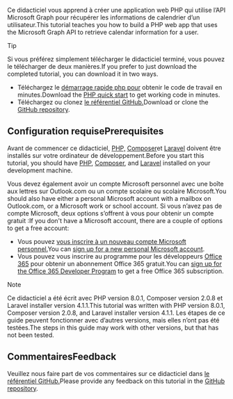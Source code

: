 <!-- markdownlint-disable MD002 MD041 -->

<span data-ttu-id="b8e2c-101">Ce didacticiel vous apprend à créer une application web PHP qui utilise l’API Microsoft Graph pour récupérer les informations de calendrier d’un utilisateur.</span><span class="sxs-lookup"><span data-stu-id="b8e2c-101">This tutorial teaches you how to build a PHP web app that uses the Microsoft Graph API to retrieve calendar information for a user.</span></span>

> [!TIP]
> <span data-ttu-id="b8e2c-102">Si vous préférez simplement télécharger le didacticiel terminé, vous pouvez le télécharger de deux manières.</span><span class="sxs-lookup"><span data-stu-id="b8e2c-102">If you prefer to just download the completed tutorial, you can download it in two ways.</span></span>
>
> - <span data-ttu-id="b8e2c-103">Téléchargez le [démarrage rapide php pour](https://developer.microsoft.com/graph/quick-start?platform=option-php) obtenir le code de travail en minutes.</span><span class="sxs-lookup"><span data-stu-id="b8e2c-103">Download the [PHP quick start](https://developer.microsoft.com/graph/quick-start?platform=option-php) to get working code in minutes.</span></span>
> - <span data-ttu-id="b8e2c-104">Téléchargez ou clonez [le référentiel GitHub.](https://github.com/microsoftgraph/msgraph-training-phpapp)</span><span class="sxs-lookup"><span data-stu-id="b8e2c-104">Download or clone the [GitHub repository](https://github.com/microsoftgraph/msgraph-training-phpapp).</span></span>

## <a name="prerequisites"></a><span data-ttu-id="b8e2c-105">Configuration requise</span><span class="sxs-lookup"><span data-stu-id="b8e2c-105">Prerequisites</span></span>

<span data-ttu-id="b8e2c-106">Avant de commencer ce didacticiel, [PHP,](http://php.net/downloads.php) [Composer](https://getcomposer.org/)et [Laravel](https://laravel.com/) doivent être installés sur votre ordinateur de développement.</span><span class="sxs-lookup"><span data-stu-id="b8e2c-106">Before you start this tutorial, you should have [PHP](http://php.net/downloads.php), [Composer](https://getcomposer.org/), and [Laravel](https://laravel.com/) installed on your development machine.</span></span>

<span data-ttu-id="b8e2c-107">Vous devez également avoir un compte Microsoft personnel avec une boîte aux lettres sur Outlook.com ou un compte scolaire ou scolaire Microsoft.</span><span class="sxs-lookup"><span data-stu-id="b8e2c-107">You should also have either a personal Microsoft account with a mailbox on Outlook.com, or a Microsoft work or school account.</span></span> <span data-ttu-id="b8e2c-108">Si vous n’avez pas de compte Microsoft, deux options s’offrent à vous pour obtenir un compte gratuit :</span><span class="sxs-lookup"><span data-stu-id="b8e2c-108">If you don't have a Microsoft account, there are a couple of options to get a free account:</span></span>

- <span data-ttu-id="b8e2c-109">Vous pouvez [vous inscrire à un nouveau compte Microsoft personnel.](https://signup.live.com/signup?wa=wsignin1.0&rpsnv=12&ct=1454618383&rver=6.4.6456.0&wp=MBI_SSL_SHARED&wreply=https://mail.live.com/default.aspx&id=64855&cbcxt=mai&bk=1454618383&uiflavor=web&uaid=b213a65b4fdc484382b6622b3ecaa547&mkt=E-US&lc=1033&lic=1)</span><span class="sxs-lookup"><span data-stu-id="b8e2c-109">You can [sign up for a new personal Microsoft account](https://signup.live.com/signup?wa=wsignin1.0&rpsnv=12&ct=1454618383&rver=6.4.6456.0&wp=MBI_SSL_SHARED&wreply=https://mail.live.com/default.aspx&id=64855&cbcxt=mai&bk=1454618383&uiflavor=web&uaid=b213a65b4fdc484382b6622b3ecaa547&mkt=E-US&lc=1033&lic=1).</span></span>
- <span data-ttu-id="b8e2c-110">Vous pouvez vous inscrire au programme pour les développeurs [Office 365](https://developer.microsoft.com/office/dev-program) pour obtenir un abonnement Office 365 gratuit.</span><span class="sxs-lookup"><span data-stu-id="b8e2c-110">You can [sign up for the Office 365 Developer Program](https://developer.microsoft.com/office/dev-program) to get a free Office 365 subscription.</span></span>

> [!NOTE]
> <span data-ttu-id="b8e2c-111">Ce didacticiel a été écrit avec PHP version 8.0.1, Composer version 2.0.8 et Laravel installer version 4.1.1.</span><span class="sxs-lookup"><span data-stu-id="b8e2c-111">This tutorial was written with PHP version 8.0.1, Composer version 2.0.8, and Laravel installer version 4.1.1.</span></span> <span data-ttu-id="b8e2c-112">Les étapes de ce guide peuvent fonctionner avec d’autres versions, mais elles n’ont pas été testées.</span><span class="sxs-lookup"><span data-stu-id="b8e2c-112">The steps in this guide may work with other versions, but that has not been tested.</span></span>

## <a name="feedback"></a><span data-ttu-id="b8e2c-113">Commentaires</span><span class="sxs-lookup"><span data-stu-id="b8e2c-113">Feedback</span></span>

<span data-ttu-id="b8e2c-114">Veuillez nous faire part de vos commentaires sur ce didacticiel dans [le référentiel GitHub.](https://github.com/microsoftgraph/msgraph-training-phpapp)</span><span class="sxs-lookup"><span data-stu-id="b8e2c-114">Please provide any feedback on this tutorial in the [GitHub repository](https://github.com/microsoftgraph/msgraph-training-phpapp).</span></span>
